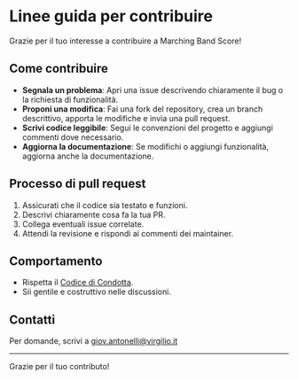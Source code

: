 # Linee guida per contribuire

Grazie per il tuo interesse a contribuire a Marching Band Score!

## Come contribuire

- **Segnala un problema**: Apri una issue descrivendo chiaramente il bug o la richiesta di funzionalità.
- **Proponi una modifica**: Fai una fork del repository, crea un branch descrittivo, apporta le modifiche e invia una pull request.
- **Scrivi codice leggibile**: Segui le convenzioni del progetto e aggiungi commenti dove necessario.
- **Aggiorna la documentazione**: Se modifichi o aggiungi funzionalità, aggiorna anche la documentazione.

## Processo di pull request

1. Assicurati che il codice sia testato e funzioni.
2. Descrivi chiaramente cosa fa la tua PR.
3. Collega eventuali issue correlate.
4. Attendi la revisione e rispondi ai commenti dei maintainer.

## Comportamento

- Rispetta il [Codice di Condotta](CODE_OF_CONDUCT.md).
- Sii gentile e costruttivo nelle discussioni.

## Contatti
Per domande, scrivi a giov.antonelli@virgilio.it

---

Grazie per il tuo contributo!
